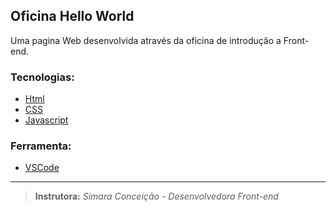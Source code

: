 ## Oficina Hello World

Uma pagina Web desenvolvida através da oficina de introdução a Front-end.

### Tecnologias:

+ [Html](_____)
+ [CSS](______)
+ [Javascript](_______)

### Ferramenta:

+ [VSCode](____)

_____________________________________________________________________________________

> **Instrutora:**   *Simara Conceição - Desenvolvedora Front-end*



